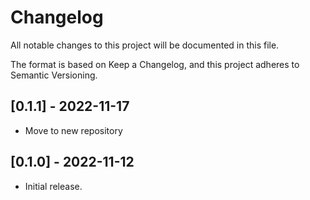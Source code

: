 # Changelog

All notable changes to this project will be documented in this file.

The format is based on Keep a Changelog, and this project adheres to Semantic Versioning.

## [0.1.1] - 2022-11-17

* Move to new repository

## [0.1.0] - 2022-11-12

* Initial release.
